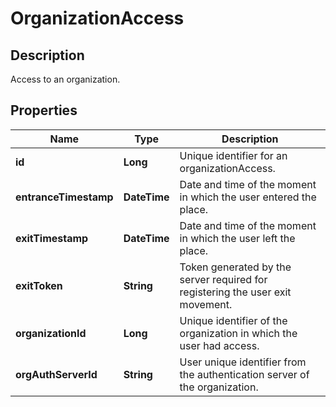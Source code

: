 # OrganizationAccess

## Description
Access to an organization.

## Properties

Name | Type | Description
------------ | ------------- | -------------
**id** | **Long** | Unique identifier for an organizationAccess.
**entranceTimestamp** | **DateTime** | Date and time of the moment in which the user entered the place.
**exitTimestamp** | **DateTime** | Date and time of the moment in which the user left the place.
**exitToken** | **String** | Token generated by the server required for registering the user exit movement.
**organizationId** | **Long** | Unique identifier of the organization in which the user had access.
**orgAuthServerId** | **String** | User unique identifier from the authentication server of the organization.



